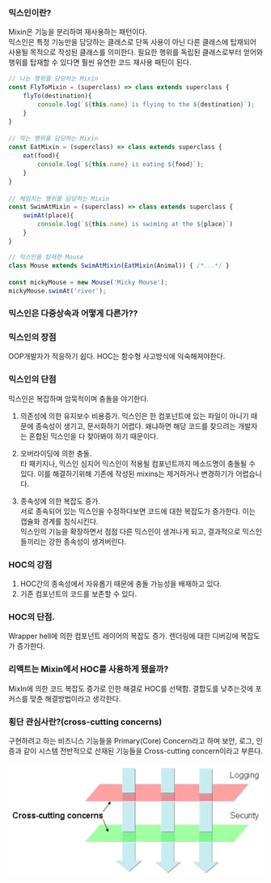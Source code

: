 ### 믹스인이란?
Mixin은 기능을 분리하여 재사용하는 패턴이다.  
믹스인은 특정 기능만을 담당하는 클래스로 단독 사용이 아닌 다른 클래스에 탑재되어 사용될 목적으로 작성된 클래스를 의미한다.
필요한 행위를 독립된 클래스로부터 얻어와 행위를 탑재할 수 있다면 훨씬 유연한 코드 재사용 패틴이 된다.



```js
// 나는 행위를 담당하는 Mixin
const FlyToMixin = (superclass) => class extends superclass {
    flyTo(destination){
        console.log(`${this.name} is flying to the ${destination}`);
    }
}

// 먹는 행위를 담당하는 Mixin
const EatMixin = (superclass) => class extends superclass {
    eat(food){
        console.log(`${this.name} is eating ${food}`);
    }
}

// 헤엄치는 행위를 담당하는 Mixin
const SwimAtMixin = (superclass) => class extends superclass {
    swimAt(place){
        console.log(`${this.name} is swiming at the ${place}`)
    }
}

```


```js
// 믹스인을 탑재한 Mouse
class Mouse extends SwimAtMixin(EatMixin(Animal)) { /*...*/ }

const mickyMouse = new Mouse('Micky Mouse');
mickyMouse.swimAt('river');
```

### 믹스인은 다중상속과 어떻게 다른가??


### 믹스인의 장점
OOP개발자가 적응하기 쉽다.
HOC는 함수형 사고방식에 익숙해져야한다.


### 믹스인의 단점
믹스인은 복잡하며 암묵적이며 충돌을 야기한다.

1. 의존성에 의한 유지보수 비용증가.
믹스인은 한 컴포넌트에 있는 파일이 아니기 때문에 종속성이 생기고, 문서화하기 어렵다. 왜냐하면 해당 코드를 찾으려는 개발자는 혼합된 믹스인을 다 찾아봐야 하기 때문이다.

2. 오버라이딩에 의한 충돌.  
타 패키지나, 믹스인 심지어 믹스인이 적용될 컴포넌트까지 메소드명이 충돌될 수 있다.
이를 해결하기위해 기존에 작성된 mixins는 제거하거나 변경하기가 어렵습니다.

3. 종속성에 의한 복잡도 증가.  
서로 종속되어 있는 믹스인을 수정하다보면 코드에 대한 복잡도가 증가한다.
이는 캡슐화 경계를 침식시킨다.  
믹스인의 기능을 확장하면서 점점 다른 믹스인이 생겨나게 되고, 결과적으로 믹스인들끼리는 강한 종속성이 생겨버린다. 


### HOC의 강점
1. HOC간의 종속성에서 자유롭기 때문에 충돌 가능성을 배재하고 있다.
2. 기존 컴포넌트의 코드를 보존할 수 있다.


### HOC의 단점.
Wrapper hell에 의한 컴포넌트 레이어의 복잡도 증가. 
렌더링에 대한 디버깅에 복잡도가 증가한다.


### 리액트는 Mixin에서 HOC를 사용하게 됐을까?
MixIn에 의한 코드 복잡도 증가로 인한 해결로 HOC를 선택함. 결합도를 낮추는것에 포커스를 맞춘 해결방법이라고 생각한다.


### 횡단 관심사란?(cross-cutting concerns)
구현하려고 하는 비즈니스 기능들을 Primary(Core) Concern라고 하며 보안, 로그, 인증과 같이 시스템 전반적으로 산재된 기능들을 Cross-cutting concern이라고 부른다.

![](./img/crossCuttingConcerns.jpg)
